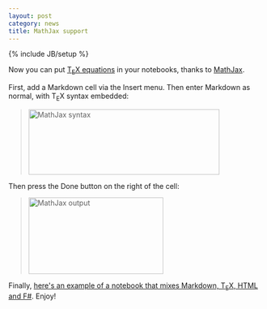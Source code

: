 ```yaml
---
layout: post
category: news
title: MathJax support
---
```

{% include JB/setup %}

Now you can put [T<sub>E</sub>X equations](http://en.wikipedia.org/wiki/TeX) in
your notebooks, thanks to [MathJax](http://www.mathjax.org/).

First, add a Markdown cell via the Insert menu. Then enter Markdown as normal, with T<sub>E</sub>X
syntax embedded:

> <img class="img-polaroid" src="/static/blog/assets/mathjax1.png" width="377" height="129" alt="MathJax syntax">

Then press the Done button on the right of the cell:

> <img class="img-polaroid" src="/static/blog/assets/mathjax2.png" width="266" height="151" alt="MathJax output">

Finally, [here's an example of a notebook that mixes Markdown, T<sub>E</sub>X, HTML and
F#](https://fsnotebook.net/notebook/102/MathJax_demo). Enjoy!

